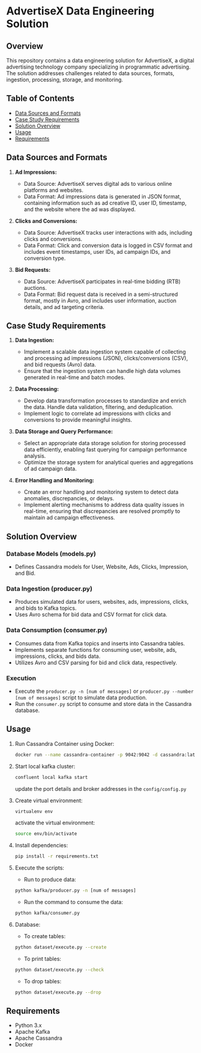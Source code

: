 # AdvertiseX Data Engineering Solution

## Overview

This repository contains a data engineering solution for AdvertiseX, a digital advertising technology company specializing in programmatic advertising. The solution addresses challenges related to data sources, formats, ingestion, processing, storage, and monitoring.

## Table of Contents

- [Data Sources and Formats](#data-sources-and-formats)
- [Case Study Requirements](#case-study-requirements)
- [Solution Overview](#solution-overview)
- [Usage](#usage)
- [Requirements](#requirements)

## Data Sources and Formats

1. **Ad Impressions:**
   - Data Source: AdvertiseX serves digital ads to various online platforms and websites.
   - Data Format: Ad impressions data is generated in JSON format, containing information such as ad creative ID, user ID, timestamp, and the website where the ad was displayed.

2. **Clicks and Conversions:**
   - Data Source: AdvertiseX tracks user interactions with ads, including clicks and conversions.
   - Data Format: Click and conversion data is logged in CSV format and includes event timestamps, user IDs, ad campaign IDs, and conversion type.

3. **Bid Requests:**
   - Data Source: AdvertiseX participates in real-time bidding (RTB) auctions.
   - Data Format: Bid request data is received in a semi-structured format, mostly in Avro, and includes user information, auction details, and ad targeting criteria.

## Case Study Requirements

1. **Data Ingestion:**
   - Implement a scalable data ingestion system capable of collecting and processing ad impressions (JSON), clicks/conversions (CSV), and bid requests (Avro) data.
   - Ensure that the ingestion system can handle high data volumes generated in real-time and batch modes.

2. **Data Processing:**
   - Develop data transformation processes to standardize and enrich the data. Handle data validation, filtering, and deduplication.
   - Implement logic to correlate ad impressions with clicks and conversions to provide meaningful insights.

3. **Data Storage and Query Performance:**
   - Select an appropriate data storage solution for storing processed data efficiently, enabling fast querying for campaign performance analysis.
   - Optimize the storage system for analytical queries and aggregations of ad campaign data.

4. **Error Handling and Monitoring:**
   - Create an error handling and monitoring system to detect data anomalies, discrepancies, or delays.
   - Implement alerting mechanisms to address data quality issues in real-time, ensuring that discrepancies are resolved promptly to maintain ad campaign effectiveness.

## Solution Overview

### Database Models (models.py)

- Defines Cassandra models for User, Website, Ads, Clicks, Impression, and Bid.

### Data Ingestion (producer.py)

- Produces simulated data for users, websites, ads, impressions, clicks, and bids to Kafka topics.
- Uses Avro schema for bid data and CSV format for click data.

### Data Consumption (consumer.py)

- Consumes data from Kafka topics and inserts into Cassandra tables.
- Implements separate functions for consuming user, website, ads, impressions, clicks, and bids data.
- Utilizes Avro and CSV parsing for bid and click data, respectively.

### Execution

- Execute the `producer.py -n [num of messages]` or `producer.py --number [num of messages]` script to simulate data production.
- Run the `consumer.py` script to consume and store data in the Cassandra database.

## Usage

1. Run Cassandra Container using Docker:
    ```bash
    docker run --name cassandra-container -p 9042:9042 -d cassandra:latest
    ```
2. Start local kafka cluster:
    ```bash
    confluent local kafka start
    ```
    update the port details and broker addresses in the `config/config.py`
3. Create virtual environment:
    ```bash
    virtualenv env
    ```
    activate the virtual environment:
    ```bash
    source env/bin/activate
    ```
4. Install dependencies: 
    ```bash
    pip install -r requirements.txt
    ```
5. Execute the scripts: 
    - Run to produce data:
    ```bash
    python kafka/producer.py -n [num of messages]
    ```
    - Run the command to consume the data:
    ```bash
    python kafka/consumer.py
    ```

6. Database:
    - To create tables:
    ```bash
    python dataset/execute.py --create
    ```
    - To print tables:
    ```bash
    python dataset/execute.py --check
    ```
    - To drop tables:
    ```bash
    python dataset/execute.py --drop
    ```

## Requirements

- Python 3.x
- Apache Kafka
- Apache Cassandra
- Docker
